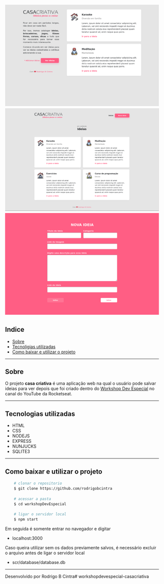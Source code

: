 <h1 align="center">
    <img src="public/projectPreview/Screenshot_2020-06-17_21-36-34.png"><img src="public/projectPreview/Screenshot_2020-06-17_21-37-10.png"><img src="public/projectPreview/Screenshot_2020-06-17_21-37-38.png">
</h1>

## Indice

- [Sobre](#-sobre)
- [Tecnoligias utilizadas](#-tecnoligias-utilizadas)
- [Como baixar e utilizar o projeto](#-como-baixar-e-utilizar-o-projeto)

---

## Sobre

O projeto **casa criativa** é uma aplicação web na qual o usuário pode salvar
ideias para ver depois que foi criado dentro do <a href="https://www.youtube.com/playlist?list=PL85ITvJ7FLohGTWaE_p0J6B-TLmQbN4ka">Workshop Dev Especial</a> no canal do YouTube da Rocketseat.

---

## Tecnologias  utilizadas

- HTML
- CSS
- NODEJS
- EXPRESS
- NUNJUCKS
- SQLITE3

---

## Como baixar e utilizar o projeto

```bash
    # clonar o repositorio
    $ git clone https://github.com/rodrigobcintra

    # acessar a pasta
    $ cd workshopDevEspecial

    # ligar o servidor local
    $ npm start

```
Em seguida é somente entrar no navegador e digitar

- localhost:3000

Caso queira utilizar sem os dados previamente salvos, é necessário excluir o arquivo antes de ligar o servidor local

- scr/database/database.db

---

Desenvolvido por Rodrigo B Cintra# workshopdevespecial-casacriativa
